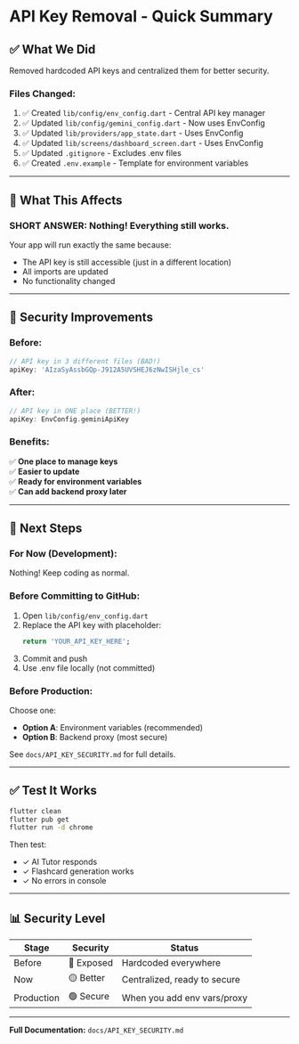 # API Key Removal - Quick Summary

## ✅ **What We Did**

Removed hardcoded API keys and centralized them for better security.

### **Files Changed:**
1. ✅ Created `lib/config/env_config.dart` - Central API key manager
2. ✅ Updated `lib/config/gemini_config.dart` - Now uses EnvConfig
3. ✅ Updated `lib/providers/app_state.dart` - Uses EnvConfig
4. ✅ Updated `lib/screens/dashboard_screen.dart` - Uses EnvConfig
5. ✅ Updated `.gitignore` - Excludes .env files
6. ✅ Created `.env.example` - Template for environment variables

---

## 🎯 **What This Affects**

### **SHORT ANSWER: Nothing! Everything still works.**

Your app will run exactly the same because:
- The API key is still accessible (just in a different location)
- All imports are updated
- No functionality changed

---

## 🔐 **Security Improvements**

### **Before:**
```dart
// API key in 3 different files (BAD!)
apiKey: 'AIzaSyAssbGQp-J912A5UVSHEJ6zNwISHjle_cs'
```

### **After:**
```dart
// API key in ONE place (BETTER!)
apiKey: EnvConfig.geminiApiKey
```

### **Benefits:**
✅ **One place to manage keys**  
✅ **Easier to update**  
✅ **Ready for environment variables**  
✅ **Can add backend proxy later**  

---

## 🚀 **Next Steps**

### **For Now (Development):**
Nothing! Keep coding as normal.

### **Before Committing to GitHub:**
1. Open `lib/config/env_config.dart`
2. Replace the API key with placeholder:
   ```dart
   return 'YOUR_API_KEY_HERE';
   ```
3. Commit and push
4. Use .env file locally (not committed)

### **Before Production:**
Choose one:
- **Option A**: Environment variables (recommended)
- **Option B**: Backend proxy (most secure)

See `docs/API_KEY_SECURITY.md` for full details.

---

## ✅ **Test It Works**

```bash
flutter clean
flutter pub get
flutter run -d chrome
```

Then test:
- ✓ AI Tutor responds
- ✓ Flashcard generation works
- ✓ No errors in console

---

## 📊 **Security Level**

| Stage | Security | Status |
|-------|----------|--------|
| Before | 🔴 Exposed | Hardcoded everywhere |
| Now | 🟡 Better | Centralized, ready to secure |
| Production | 🟢 Secure | When you add env vars/proxy |

---

**Full Documentation:** `docs/API_KEY_SECURITY.md`
